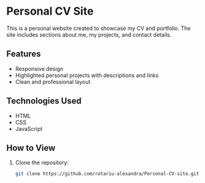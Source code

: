 # Personal CV Site

This is a personal website created to showcase my CV and portfolio. The site includes sections about me, my projects, and contact details.

## Features
- Responsive design
- Highlighted personal projects with descriptions and links
- Clean and professional layout

## Technologies Used
- HTML
- CSS
- JavaScript

## How to View
1. Clone the repository:
   ```bash
   git clone https://github.com/rotariu-alexandra/Personal-CV-site.git

